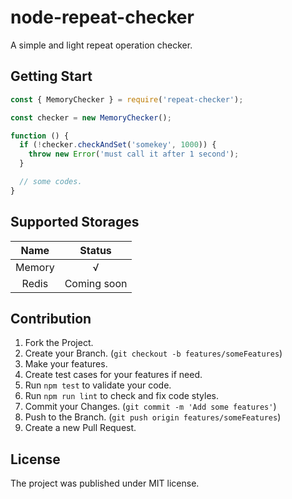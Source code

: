 # node-repeat-checker

A simple and light repeat operation checker.

## Getting Start

```js
const { MemoryChecker } = require('repeat-checker');

const checker = new MemoryChecker();

function () {
  if (!checker.checkAndSet('somekey', 1000)) {
    throw new Error('must call it after 1 second');
  }

  // some codes.
}
```

## Supported Storages

|  Name  |  Status  |
|:------:|:--------:|
| Memory |    √     |
| Redis  | Coming soon |

## Contribution

1. Fork the Project.
2. Create your Branch. (`git checkout -b features/someFeatures`)
3. Make your features.
4. Create test cases for your features if need.
5. Run `npm test` to validate your code.
6. Run `npm run lint` to check and fix code styles.
7. Commit your Changes. (`git commit -m 'Add some features'`)
8. Push to the Branch. (`git push origin features/someFeatures`)
9. Create a new Pull Request.

## License

The project was published under MIT license.
